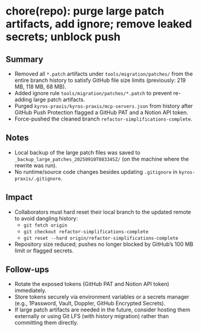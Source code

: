 # chore(repo): purge large patch artifacts, add ignore; remove leaked secrets; unblock push

## Summary
- Removed all `*.patch` artifacts under `tools/migration/patches/` from the entire branch history to satisfy GitHub file size limits (previously: 219 MB, 118 MB, 68 MB).
- Added ignore rule `tools/migration/patches/*.patch` to prevent re-adding large patch artifacts.
- Purged `kyros-praxis/kyros-praxis/mcp-servers.json` from history after GitHub Push Protection flagged a GitHub PAT and a Notion API token.
- Force-pushed the cleaned branch `refactor-simplifications-complete`.

## Notes
- Local backup of the large patch files was saved to `_backup_large_patches_20250910T083345Z/` (on the machine where the rewrite was run).
- No runtime/source code changes besides updating `.gitignore` in `kyros-praxis/.gitignore`.

## Impact
- Collaborators must hard reset their local branch to the updated remote to avoid dangling history:
  - `git fetch origin`
  - `git checkout refactor-simplifications-complete`
  - `git reset --hard origin/refactor-simplifications-complete`
- Repository size reduced; pushes no longer blocked by GitHub’s 100 MB limit or flagged secrets.

## Follow-ups
- Rotate the exposed tokens (GitHub PAT and Notion API token) immediately.
- Store tokens securely via environment variables or a secrets manager (e.g., 1Password, Vault, Doppler, GitHub Encrypted Secrets).
- If large patch artifacts are needed in the future, consider hosting them externally or using Git LFS (with history migration) rather than committing them directly.
